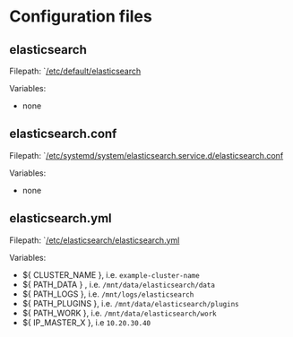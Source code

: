 # Configuration files

## elasticsearch

Filepath: `[/etc/default/elasticsearch](elasticsearch)

Variables:
- none

## elasticsearch.conf

Filepath: `[/etc/systemd/system/elasticsearch.service.d/elasticsearch.conf](elasticsearch.conf)

Variables:
- none


## elasticsearch.yml
 
Filepath: `[/etc/elasticsearch/elasticsearch.yml](single/elasticsearch.yaml)

Variables:

- ${ CLUSTER_NAME }, i.e. `example-cluster-name`
- ${ PATH_DATA } , i.e. `/mnt/data/elasticsearch/data`
- ${ PATH_LOGS }, i.e. `/mnt/logs/elasticsearch`
- ${ PATH_PLUGINS }, i.e. `/mnt/data/elasticsearch/plugins`
- ${ PATH_WORK }, i.e. `/mnt/data/elasticsearch/work`
- ${ IP_MASTER_X }, i.e `10.20.30.40`